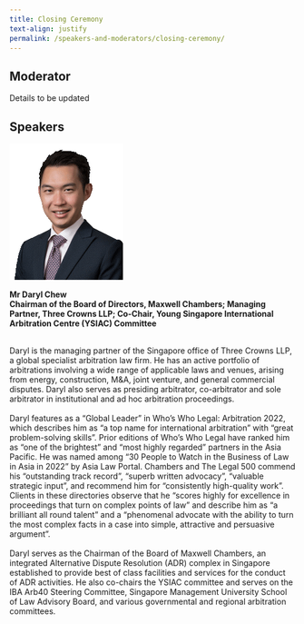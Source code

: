 ```yaml
---
title: Closing Ceremony
text-align: justify
permalink: /speakers-and-moderators/closing-ceremony/
---
```

<style> 
.content img {
  max-width: 200px;
  margin-left: 0;
}
</style>

## Moderator

Details to be updated

## Speakers

<div class="sgds-container">
  <div class="row is-desktop">
    <div class="col is-10-mobile is-10-tablet is-3-desktop is-3-widescreen is-3-fullhd">
    <img src="/images/speakers-closing remarks-Daryl Chew.png" alt="Photo of Mr Daryl Chew"> 
    </div>
    <div class="col">
    <p>
    <b>Mr Daryl Chew <br>
    Chairman of the Board of Directors, Maxwell Chambers; Managing Partner, Three Crowns LLP; Co-Chair, Young Singapore International Arbitration Centre (YSIAC) Committee <br> <br> </b>
      
Daryl is the managing partner of the Singapore office of Three Crowns LLP, a global specialist arbitration law firm. He has an active portfolio of arbitrations involving a wide range of applicable laws and venues, arising from energy, construction, M&A, joint venture, and general commercial disputes. Daryl also serves as presiding arbitrator, co-arbitrator and sole arbitrator in institutional and ad hoc arbitration proceedings.<br><br>
      Daryl features as a “Global Leader” in Who’s Who Legal: Arbitration 2022, which describes him as “a top name for international arbitration” with “great problem-solving skills”. Prior editions of Who’s Who Legal have ranked him as “one of the brightest” and “most highly regarded” partners in the Asia Pacific. He was named among “30 People to Watch in the Business of Law in Asia in 2022” by Asia Law Portal. Chambers and The Legal 500 commend his “outstanding track record”, “superb written advocacy”, “valuable strategic input”, and recommend him for “consistently high-quality work”. Clients in these directories observe that he “scores highly for excellence in proceedings that turn on complex points of law” and describe him as “a brilliant all round talent” and a “phenomenal advocate with the ability to turn the most complex facts in a case into simple, attractive and persuasive argument”.<br><br>
      Daryl serves as the Chairman of the Board of Maxwell Chambers, an integrated Alternative Dispute Resolution (ADR) complex in Singapore established to provide best of class facilities and services for the conduct of ADR activities. He also co-chairs the YSIAC committee and serves on the IBA Arb40 Steering Committee, Singapore Management University School of Law Advisory Board, and various governmental and regional arbitration committees.

